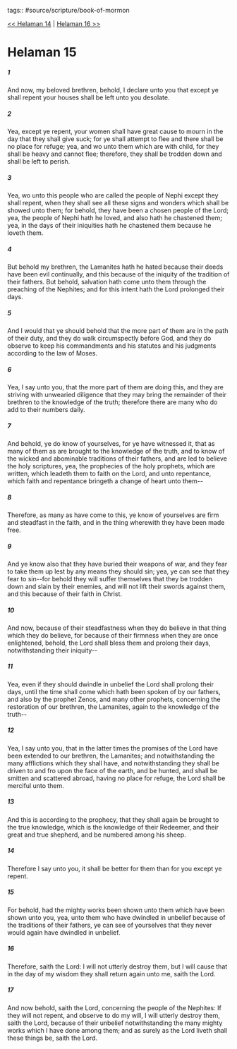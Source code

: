 tags:: #source/scripture/book-of-mormon

[<< Helaman 14](source/scripture/book-of-mormon/10_Helaman/Helaman_14.md) | [Helaman 16 >>](source/scripture/book-of-mormon/10_Helaman/Helaman_16.md)

# Helaman 15

##### 1

And now, my beloved brethren, behold, I declare unto you that except ye shall repent your houses shall be left unto you desolate.

##### 2

Yea, except ye repent, your women shall have great cause to mourn in the day that they shall give suck; for ye shall attempt to flee and there shall be no place for refuge; yea, and wo unto them which are with child, for they shall be heavy and cannot flee; therefore, they shall be trodden down and shall be left to perish.

##### 3

Yea, wo unto this people who are called the people of Nephi except they shall repent, when they shall see all these signs and wonders which shall be showed unto them; for behold, they have been a chosen people of the Lord; yea, the people of Nephi hath he loved, and also hath he chastened them; yea, in the days of their iniquities hath he chastened them because he loveth them.

##### 4

But behold my brethren, the Lamanites hath he hated because their deeds have been evil continually, and this because of the iniquity of the tradition of their fathers. But behold, salvation hath come unto them through the preaching of the Nephites; and for this intent hath the Lord prolonged their days.

##### 5

And I would that ye should behold that the more part of them are in the path of their duty, and they do walk circumspectly before God, and they do observe to keep his commandments and his statutes and his judgments according to the law of Moses.

##### 6

Yea, I say unto you, that the more part of them are doing this, and they are striving with unwearied diligence that they may bring the remainder of their brethren to the knowledge of the truth; therefore there are many who do add to their numbers daily.

##### 7

And behold, ye do know of yourselves, for ye have witnessed it, that as many of them as are brought to the knowledge of the truth, and to know of the wicked and abominable traditions of their fathers, and are led to believe the holy scriptures, yea, the prophecies of the holy prophets, which are written, which leadeth them to faith on the Lord, and unto repentance, which faith and repentance bringeth a change of heart unto them--

##### 8

Therefore, as many as have come to this, ye know of yourselves are firm and steadfast in the faith, and in the thing wherewith they have been made free.

##### 9

And ye know also that they have buried their weapons of war, and they fear to take them up lest by any means they should sin; yea, ye can see that they fear to sin--for behold they will suffer themselves that they be trodden down and slain by their enemies, and will not lift their swords against them, and this because of their faith in Christ.

##### 10

And now, because of their steadfastness when they do believe in that thing which they do believe, for because of their firmness when they are once enlightened, behold, the Lord shall bless them and prolong their days, notwithstanding their iniquity--

##### 11

Yea, even if they should dwindle in unbelief the Lord shall prolong their days, until the time shall come which hath been spoken of by our fathers, and also by the prophet Zenos, and many other prophets, concerning the restoration of our brethren, the Lamanites, again to the knowledge of the truth--

##### 12

Yea, I say unto you, that in the latter times the promises of the Lord have been extended to our brethren, the Lamanites; and notwithstanding the many afflictions which they shall have, and notwithstanding they shall be driven to and fro upon the face of the earth, and be hunted, and shall be smitten and scattered abroad, having no place for refuge, the Lord shall be merciful unto them.

##### 13

And this is according to the prophecy, that they shall again be brought to the true knowledge, which is the knowledge of their Redeemer, and their great and true shepherd, and be numbered among his sheep.

##### 14

Therefore I say unto you, it shall be better for them than for you except ye repent.

##### 15

For behold, had the mighty works been shown unto them which have been shown unto you, yea, unto them who have dwindled in unbelief because of the traditions of their fathers, ye can see of yourselves that they never would again have dwindled in unbelief.

##### 16

Therefore, saith the Lord: I will not utterly destroy them, but I will cause that in the day of my wisdom they shall return again unto me, saith the Lord.

##### 17

And now behold, saith the Lord, concerning the people of the Nephites: If they will not repent, and observe to do my will, I will utterly destroy them, saith the Lord, because of their unbelief notwithstanding the many mighty works which I have done among them; and as surely as the Lord liveth shall these things be, saith the Lord.
